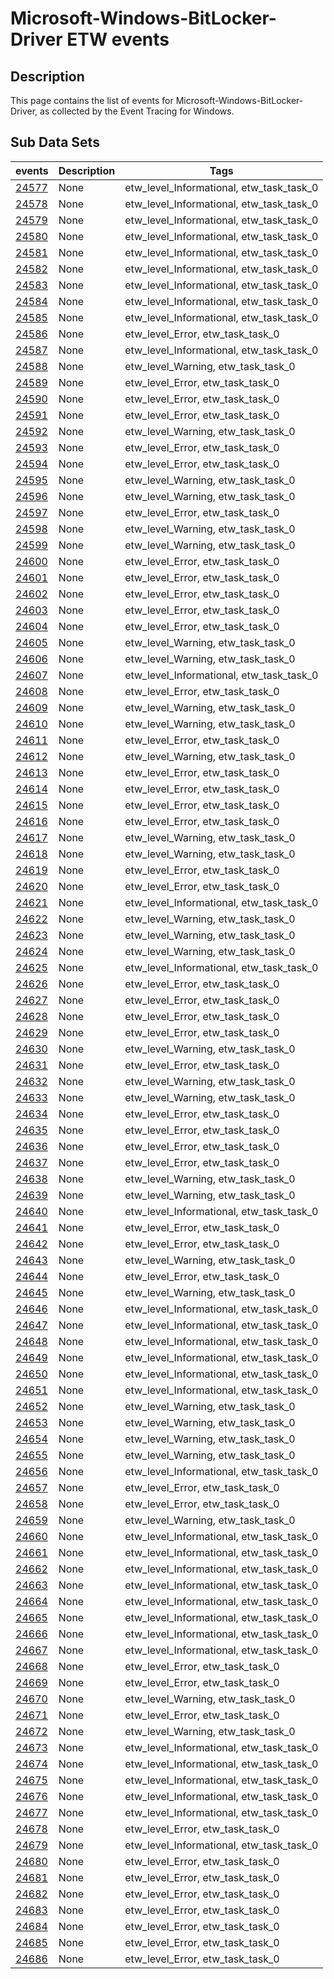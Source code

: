 # Microsoft-Windows-BitLocker-Driver ETW events

## Description
This page contains the list of events for Microsoft-Windows-BitLocker-Driver, as collected by the Event Tracing for Windows.

## Sub Data Sets
|events|Description|Tags|
|---|---|---|
|[24577](events/event-24577.md)|None|etw_level_Informational, etw_task_task_0|
|[24578](events/event-24578.md)|None|etw_level_Informational, etw_task_task_0|
|[24579](events/event-24579.md)|None|etw_level_Informational, etw_task_task_0|
|[24580](events/event-24580.md)|None|etw_level_Informational, etw_task_task_0|
|[24581](events/event-24581.md)|None|etw_level_Informational, etw_task_task_0|
|[24582](events/event-24582.md)|None|etw_level_Informational, etw_task_task_0|
|[24583](events/event-24583.md)|None|etw_level_Informational, etw_task_task_0|
|[24584](events/event-24584.md)|None|etw_level_Informational, etw_task_task_0|
|[24585](events/event-24585.md)|None|etw_level_Informational, etw_task_task_0|
|[24586](events/event-24586.md)|None|etw_level_Error, etw_task_task_0|
|[24587](events/event-24587.md)|None|etw_level_Informational, etw_task_task_0|
|[24588](events/event-24588.md)|None|etw_level_Warning, etw_task_task_0|
|[24589](events/event-24589.md)|None|etw_level_Error, etw_task_task_0|
|[24590](events/event-24590.md)|None|etw_level_Error, etw_task_task_0|
|[24591](events/event-24591.md)|None|etw_level_Error, etw_task_task_0|
|[24592](events/event-24592.md)|None|etw_level_Warning, etw_task_task_0|
|[24593](events/event-24593.md)|None|etw_level_Error, etw_task_task_0|
|[24594](events/event-24594.md)|None|etw_level_Error, etw_task_task_0|
|[24595](events/event-24595.md)|None|etw_level_Warning, etw_task_task_0|
|[24596](events/event-24596.md)|None|etw_level_Warning, etw_task_task_0|
|[24597](events/event-24597.md)|None|etw_level_Error, etw_task_task_0|
|[24598](events/event-24598.md)|None|etw_level_Warning, etw_task_task_0|
|[24599](events/event-24599.md)|None|etw_level_Warning, etw_task_task_0|
|[24600](events/event-24600.md)|None|etw_level_Error, etw_task_task_0|
|[24601](events/event-24601.md)|None|etw_level_Error, etw_task_task_0|
|[24602](events/event-24602.md)|None|etw_level_Error, etw_task_task_0|
|[24603](events/event-24603.md)|None|etw_level_Error, etw_task_task_0|
|[24604](events/event-24604.md)|None|etw_level_Error, etw_task_task_0|
|[24605](events/event-24605.md)|None|etw_level_Warning, etw_task_task_0|
|[24606](events/event-24606.md)|None|etw_level_Warning, etw_task_task_0|
|[24607](events/event-24607.md)|None|etw_level_Informational, etw_task_task_0|
|[24608](events/event-24608.md)|None|etw_level_Error, etw_task_task_0|
|[24609](events/event-24609.md)|None|etw_level_Warning, etw_task_task_0|
|[24610](events/event-24610.md)|None|etw_level_Warning, etw_task_task_0|
|[24611](events/event-24611.md)|None|etw_level_Error, etw_task_task_0|
|[24612](events/event-24612.md)|None|etw_level_Warning, etw_task_task_0|
|[24613](events/event-24613.md)|None|etw_level_Error, etw_task_task_0|
|[24614](events/event-24614.md)|None|etw_level_Error, etw_task_task_0|
|[24615](events/event-24615.md)|None|etw_level_Error, etw_task_task_0|
|[24616](events/event-24616.md)|None|etw_level_Error, etw_task_task_0|
|[24617](events/event-24617.md)|None|etw_level_Warning, etw_task_task_0|
|[24618](events/event-24618.md)|None|etw_level_Warning, etw_task_task_0|
|[24619](events/event-24619.md)|None|etw_level_Error, etw_task_task_0|
|[24620](events/event-24620.md)|None|etw_level_Error, etw_task_task_0|
|[24621](events/event-24621.md)|None|etw_level_Informational, etw_task_task_0|
|[24622](events/event-24622.md)|None|etw_level_Warning, etw_task_task_0|
|[24623](events/event-24623.md)|None|etw_level_Warning, etw_task_task_0|
|[24624](events/event-24624.md)|None|etw_level_Warning, etw_task_task_0|
|[24625](events/event-24625.md)|None|etw_level_Informational, etw_task_task_0|
|[24626](events/event-24626.md)|None|etw_level_Error, etw_task_task_0|
|[24627](events/event-24627.md)|None|etw_level_Error, etw_task_task_0|
|[24628](events/event-24628.md)|None|etw_level_Error, etw_task_task_0|
|[24629](events/event-24629.md)|None|etw_level_Error, etw_task_task_0|
|[24630](events/event-24630.md)|None|etw_level_Warning, etw_task_task_0|
|[24631](events/event-24631.md)|None|etw_level_Error, etw_task_task_0|
|[24632](events/event-24632.md)|None|etw_level_Warning, etw_task_task_0|
|[24633](events/event-24633.md)|None|etw_level_Warning, etw_task_task_0|
|[24634](events/event-24634.md)|None|etw_level_Error, etw_task_task_0|
|[24635](events/event-24635.md)|None|etw_level_Error, etw_task_task_0|
|[24636](events/event-24636.md)|None|etw_level_Error, etw_task_task_0|
|[24637](events/event-24637.md)|None|etw_level_Error, etw_task_task_0|
|[24638](events/event-24638.md)|None|etw_level_Warning, etw_task_task_0|
|[24639](events/event-24639.md)|None|etw_level_Warning, etw_task_task_0|
|[24640](events/event-24640.md)|None|etw_level_Informational, etw_task_task_0|
|[24641](events/event-24641.md)|None|etw_level_Error, etw_task_task_0|
|[24642](events/event-24642.md)|None|etw_level_Error, etw_task_task_0|
|[24643](events/event-24643.md)|None|etw_level_Warning, etw_task_task_0|
|[24644](events/event-24644.md)|None|etw_level_Error, etw_task_task_0|
|[24645](events/event-24645.md)|None|etw_level_Warning, etw_task_task_0|
|[24646](events/event-24646.md)|None|etw_level_Informational, etw_task_task_0|
|[24647](events/event-24647.md)|None|etw_level_Informational, etw_task_task_0|
|[24648](events/event-24648.md)|None|etw_level_Informational, etw_task_task_0|
|[24649](events/event-24649.md)|None|etw_level_Informational, etw_task_task_0|
|[24650](events/event-24650.md)|None|etw_level_Informational, etw_task_task_0|
|[24651](events/event-24651.md)|None|etw_level_Informational, etw_task_task_0|
|[24652](events/event-24652.md)|None|etw_level_Warning, etw_task_task_0|
|[24653](events/event-24653.md)|None|etw_level_Warning, etw_task_task_0|
|[24654](events/event-24654.md)|None|etw_level_Warning, etw_task_task_0|
|[24655](events/event-24655.md)|None|etw_level_Warning, etw_task_task_0|
|[24656](events/event-24656.md)|None|etw_level_Informational, etw_task_task_0|
|[24657](events/event-24657.md)|None|etw_level_Error, etw_task_task_0|
|[24658](events/event-24658.md)|None|etw_level_Error, etw_task_task_0|
|[24659](events/event-24659.md)|None|etw_level_Warning, etw_task_task_0|
|[24660](events/event-24660.md)|None|etw_level_Informational, etw_task_task_0|
|[24661](events/event-24661.md)|None|etw_level_Informational, etw_task_task_0|
|[24662](events/event-24662.md)|None|etw_level_Informational, etw_task_task_0|
|[24663](events/event-24663.md)|None|etw_level_Informational, etw_task_task_0|
|[24664](events/event-24664.md)|None|etw_level_Informational, etw_task_task_0|
|[24665](events/event-24665.md)|None|etw_level_Informational, etw_task_task_0|
|[24666](events/event-24666.md)|None|etw_level_Informational, etw_task_task_0|
|[24667](events/event-24667.md)|None|etw_level_Informational, etw_task_task_0|
|[24668](events/event-24668.md)|None|etw_level_Error, etw_task_task_0|
|[24669](events/event-24669.md)|None|etw_level_Error, etw_task_task_0|
|[24670](events/event-24670.md)|None|etw_level_Warning, etw_task_task_0|
|[24671](events/event-24671.md)|None|etw_level_Error, etw_task_task_0|
|[24672](events/event-24672.md)|None|etw_level_Warning, etw_task_task_0|
|[24673](events/event-24673.md)|None|etw_level_Informational, etw_task_task_0|
|[24674](events/event-24674.md)|None|etw_level_Informational, etw_task_task_0|
|[24675](events/event-24675.md)|None|etw_level_Informational, etw_task_task_0|
|[24676](events/event-24676.md)|None|etw_level_Informational, etw_task_task_0|
|[24677](events/event-24677.md)|None|etw_level_Informational, etw_task_task_0|
|[24678](events/event-24678.md)|None|etw_level_Error, etw_task_task_0|
|[24679](events/event-24679.md)|None|etw_level_Informational, etw_task_task_0|
|[24680](events/event-24680.md)|None|etw_level_Error, etw_task_task_0|
|[24681](events/event-24681.md)|None|etw_level_Error, etw_task_task_0|
|[24682](events/event-24682.md)|None|etw_level_Error, etw_task_task_0|
|[24683](events/event-24683.md)|None|etw_level_Error, etw_task_task_0|
|[24684](events/event-24684.md)|None|etw_level_Error, etw_task_task_0|
|[24685](events/event-24685.md)|None|etw_level_Error, etw_task_task_0|
|[24686](events/event-24686.md)|None|etw_level_Error, etw_task_task_0|
